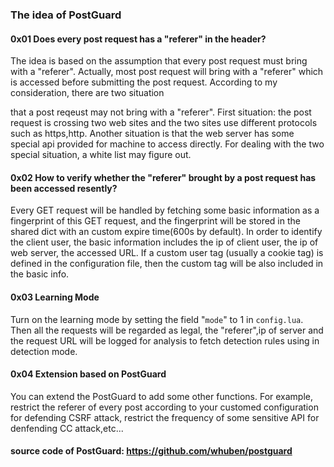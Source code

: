 ### The idea of PostGuard
#### 0x01 Does every post request has a "referer" in the header?

The idea is based on the assumption that every post request must bring with a "referer". Actually, most post request will bring with a "referer" which is accessed before submitting the post request. According to my consideration, there are two situation 
<!--more-->
that a post reqeust may not bring with a "referer". First situation: the post request is crossing two web sites and the two sites use different protocols such as https,http. Another situation is that the web server has some special api provided for machine to access directly. For dealing with the two special situation, a white list may figure out.

#### 0x02 How to verify whether the "referer" brought by a post request has been accessed resently?

Every GET request will be handled by fetching some basic information as a fingerprint of this GET request, and the fingerprint will be stored in the shared dict with an custom expire time(600s by default). In order to identify the client user, the basic information includes the ip of client user, the ip of web server, the accessed URL. If a custom user tag (usually a cookie tag) is defined in the configuration file, then the custom tag will be also included in the basic info.

#### 0x03 Learning Mode
Turn on the learning mode by setting the field "`mode`" to 1 in `config.lua`. Then all the requests will be regarded as legal, the "referer",ip of server and the request URL will be logged for analysis to fetch detection rules using in detection mode.  

#### 0x04 Extension based on PostGuard
You can extend the PostGuard to add some other functions. For example, restrict the referer of every post according to your customed configuration for defending CSRF attack, restrict the frequency of some sensitive API for denfending CC attack,etc...

#### source code of PostGuard: https://github.com/whuben/postguard